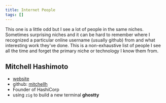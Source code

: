 ```yaml
---
title: Internet People
tags: []
---
```


This one is a little odd but I see a lot of people in the same niches.
Sometimes surprising niches and it can be hard to remember where
I recognized a particular online username (usually github) from
and what interesting work they've done.
This is a non-exhaustive list of people I see all the time and
forget the primary niche or technology I know them from.

## Mitchell Hashimoto

- [website](https://mitchellh.com/)
- github: [mitchellh](https://github.com/mitchellh)
- Founder of HashiCorp
- using `zig` to build a new terminal **ghostty**

